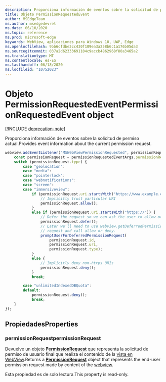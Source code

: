 ```yaml
---
description: Proporciona información de eventos sobre la solicitud de permiso actual.
title: Objeto PermissionRequestedEvent
author: MSEdgeTeam
ms.author: msedgedevrel
ms.date: 06/10/2020
ms.topic: reference
ms.prod: microsoft-edge
keywords: WebView, aplicaciones para Windows 10, UWP, Edge
ms.openlocfilehash: 9bb6cfdbe3cc430f109ea3a258b6c1a176b05da3
ms.sourcegitcommit: 037a2d62333691104c9accb4862968f80a3465a2
ms.translationtype: MT
ms.contentlocale: es-ES
ms.lasthandoff: 06/18/2020
ms.locfileid: "10752023"
---
```

# <span data-ttu-id="26cb9-104">Objeto PermissionRequestedEvent</span><span class="sxs-lookup"><span data-stu-id="26cb9-104">PermissionRequestedEvent object</span></span>  

[!INCLUDE [deprecation-note](../includes/deprecation-note.md)]  

<span data-ttu-id="26cb9-105">Proporciona información de eventos sobre la solicitud de permiso actual.</span><span class="sxs-lookup"><span data-stu-id="26cb9-105">Provides event information about the current permission request.</span></span>  

```javascript
webview.addEventListener("MSWebViewPermissionRequested", permissionRequestedEventArgs => {
    const permissionRequest = permissionRequestedEventArgs.permissionRequest;
    switch (permissionRequest.type) {
        case "geolocation":
        case "media":
        case "pointerlock":
        case "webnotifications":
        case "screen":
        case "immersiveview":
            if (permissionRequest.uri.startsWith("https://www.example.com/")) {
                // Implicitly trust particular URI
                permissionRequest.allow();
            }
            else if (permissionRequest.uri.startsWith("https://")) {
                // Defer the request so we can ask the user to allow or deny the request
                permissionRequest.defer();
                // Later we'll need to use webview.getDeferredPermissionRequestById for this
                // request and call allow or deny.
                promptUserForDeferredPermissionRequest(
                    permissionRequest.id,
                    permissionRequest.uri,
                    permissionRequest.type);
            }
            else {
                // Implicitly deny non-https URIs
                permissionRequest.deny();
            }
            break;

        case "unlimitedIndexedDBQuota":
        default:
            permissionRequest.deny();
            break;
    }
});
```  

## <span data-ttu-id="26cb9-106">Propiedades</span><span class="sxs-lookup"><span data-stu-id="26cb9-106">Properties</span></span>  

### <span data-ttu-id="26cb9-107">permissionRequest</span><span class="sxs-lookup"><span data-stu-id="26cb9-107">permissionRequest</span></span>  

<span data-ttu-id="26cb9-108">Devuelve un objeto **[PermissionRequest](permissionrequest.md)** que representa la solicitud de permiso de usuario final que realiza el contenido de la [vista en WebView](../webview.md).</span><span class="sxs-lookup"><span data-stu-id="26cb9-108">Returns a **[PermissionRequest](permissionrequest.md)** object that represents the end-user permission request made by content of the [webview](../webview.md).</span></span>  

<span data-ttu-id="26cb9-109">Esta propiedad es de solo lectura.</span><span class="sxs-lookup"><span data-stu-id="26cb9-109">This property is read-only.</span></span>  
